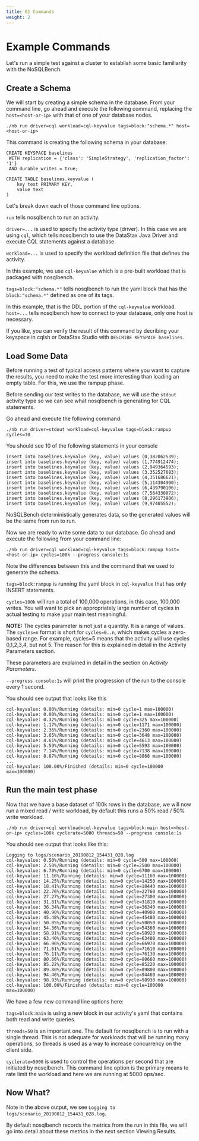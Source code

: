 ```yaml
---
title: 01 Commands
weight: 2
---
```


# Example Commands

Let's run a simple test against a cluster to establish some basic
familiarity with the NoSQLBench.

## Create a Schema

We will start by creating a simple schema in the database. From your
command line, go ahead and execute the following command, replacing
the `host=<host-or-ip>` with that of one of your database nodes.

```text
./nb run driver=cql workload=cql-keyvalue tags=block:"schema.*" host=<host-or-ip>
```

This command is creating the following schema in your database:

```cql
CREATE KEYSPACE baselines
 WITH replication = {'class': 'SimpleStrategy', 'replication_factor': '1'}
 AND durable_writes = true;

CREATE TABLE baselines.keyvalue (
    key text PRIMARY KEY,
    value text
)
```

Let's break down each of those command line options.

`run` tells nosqlbench to run an activity.

`driver=...` is used to specify the activity type (driver). In this case
we are using `cql`, which tells nosqlbench to use the DataStax Java Driver
and execute CQL statements against a database.

`workload=...` is used to specify the workload definition file that
defines the activity.

In this example, we use `cql-keyvalue` which is a pre-built workload that
is packaged with nosqlbench.

`tags=block:"schema.*"` tells nosqlbench to run the yaml block that has
the `block:"schema.*"` defined as one of its tags.

In this example, that is the DDL portion of the `cql-keyvalue`
workload. `host=...` tells nosqlbench how to connect to your database,
only one host is necessary.

If you like, you can verify the result of this command by decribing your
keyspace in cqlsh or DataStax Studio with
`DESCRIBE KEYSPACE baselines`.

## Load Some Data

Before running a test of typical access patterns where you want to capture
the results, you need to make the test more interesting than loading an
empty table. For this, we use the rampup phase.

Before sending our test writes to the database, we will use the `stdout`
activity type so we can see what nosqlbench is generating for CQL
statements.

Go ahead and execute the following command:

    ./nb run driver=stdout workload=cql-keyvalue tags=block:rampup cycles=10

You should see 10 of the following statements in your console

```cql
insert into baselines.keyvalue (key, value) values (0,382062539);
insert into baselines.keyvalue (key, value) values (1,774912474);
insert into baselines.keyvalue (key, value) values (2,949364593);
insert into baselines.keyvalue (key, value) values (3,352527683);
insert into baselines.keyvalue (key, value) values (4,351686621);
insert into baselines.keyvalue (key, value) values (5,114304900);
insert into baselines.keyvalue (key, value) values (6,439790106);
insert into baselines.keyvalue (key, value) values (7,564330072);
insert into baselines.keyvalue (key, value) values (8,296173906);
insert into baselines.keyvalue (key, value) values (9,97405552);
```

NoSQLBench deterministically generates data, so the generated values will
be the same from run to run.

Now we are ready to write some data to our database. Go ahead and execute
the following from your command line:

    ./nb run driver=cql workload=cql-keyvalue tags=block:rampup host=<host-or-ip> cycles=100k --progress console:1s

Note the differences between this and the command that we used to generate
the schema.

`tags=block:rampup` is running the yaml block in `cql-keyvalue` that has
only INSERT statements.

`cycles=100k` will run a total of 100,000 operations, in this case,
100,000 writes. You will want to pick an appropriately large number of
cycles in actual testing to make your main test meaningful.

**NOTE:**
The cycles parameter is not just a quantity. It is a range of values.
The `cycles=n` format is short for
`cycles=0..n`, which makes cycles a zero-based range. For example,
cycles=5 means that the activity will use cycles 0,1,2,3,4, but not 5. The
reason for this is explained in detail in the Activity Parameters section.

These parameters are explained in detail in the section on _Activity
Parameters_.

`--progress console:1s` will print the progression of the run to the
console every 1 second.

You should see output that looks like this

```text
cql-keyvalue: 0.00%/Running (details: min=0 cycle=1 max=100000)
cql-keyvalue: 0.00%/Running (details: min=0 cycle=1 max=100000)
cql-keyvalue: 0.32%/Running (details: min=0 cycle=325 max=100000)
cql-keyvalue: 1.17%/Running (details: min=0 cycle=1171 max=100000)
cql-keyvalue: 2.36%/Running (details: min=0 cycle=2360 max=100000)
cql-keyvalue: 3.65%/Running (details: min=0 cycle=3648 max=100000)
cql-keyvalue: 4.61%/Running (details: min=0 cycle=4613 max=100000)
cql-keyvalue: 5.59%/Running (details: min=0 cycle=5593 max=100000)
cql-keyvalue: 7.14%/Running (details: min=0 cycle=7138 max=100000)
cql-keyvalue: 8.87%/Running (details: min=0 cycle=8868 max=100000)
...
cql-keyvalue: 100.00%/Finished (details: min=0 cycle=100000 max=100000)
```

## Run the main test phase

Now that we have a base dataset of 100k rows in the database, we will now
run a mixed read / write workload, by default this runs a 50% read / 50%
write workload.

    ./nb run driver=cql workload=cql-keyvalue tags=block:main host=<host-or-ip> cycles=100k cyclerate=5000 threads=50 --progress console:1s

You should see output that looks like this:

```text
Logging to logs/scenario_20190812_154431_028.log
cql-keyvalue: 0.50%/Running (details: min=0 cycle=500 max=100000)
cql-keyvalue: 2.50%/Running (details: min=0 cycle=2500 max=100000)
cql-keyvalue: 6.70%/Running (details: min=0 cycle=6700 max=100000)
cql-keyvalue: 11.16%/Running (details: min=0 cycle=11160 max=100000)
cql-keyvalue: 14.25%/Running (details: min=0 cycle=14250 max=100000)
cql-keyvalue: 18.41%/Running (details: min=0 cycle=18440 max=100000)
cql-keyvalue: 22.76%/Running (details: min=0 cycle=22760 max=100000)
cql-keyvalue: 27.27%/Running (details: min=0 cycle=27300 max=100000)
cql-keyvalue: 31.81%/Running (details: min=0 cycle=31810 max=100000)
cql-keyvalue: 36.34%/Running (details: min=0 cycle=36340 max=100000)
cql-keyvalue: 40.90%/Running (details: min=0 cycle=40900 max=100000)
cql-keyvalue: 45.48%/Running (details: min=0 cycle=45480 max=100000)
cql-keyvalue: 50.05%/Running (details: min=0 cycle=50050 max=100000)
cql-keyvalue: 54.36%/Running (details: min=0 cycle=54360 max=100000)
cql-keyvalue: 58.91%/Running (details: min=0 cycle=58920 max=100000)
cql-keyvalue: 63.40%/Running (details: min=0 cycle=63400 max=100000)
cql-keyvalue: 66.96%/Running (details: min=0 cycle=66970 max=100000)
cql-keyvalue: 71.61%/Running (details: min=0 cycle=71610 max=100000)
cql-keyvalue: 76.11%/Running (details: min=0 cycle=76130 max=100000)
cql-keyvalue: 80.66%/Running (details: min=0 cycle=80660 max=100000)
cql-keyvalue: 85.22%/Running (details: min=0 cycle=85220 max=100000)
cql-keyvalue: 89.80%/Running (details: min=0 cycle=89800 max=100000)
cql-keyvalue: 94.46%/Running (details: min=0 cycle=94460 max=100000)
cql-keyvalue: 98.93%/Running (details: min=0 cycle=98930 max=100000)
cql-keyvalue: 100.00%/Finished (details: min=0 cycle=100000 max=100000)
```

We have a few new command line options here:

`tags=block:main` is using a new block in our activity's yaml that
contains both read and write queries.

`threads=50` is an important one. The default for nosqlbench is to run
with a single thread. This is not adequate for workloads that will be
running many operations, so threads is used as a way to increase
concurrency on the client side.

`cyclerate=5000` is used to control the operations per second that are
initiated by nosqlbench. This command line option is the primary means to
rate limit the workload and here we are running at 5000 ops/sec.

## Now What?

Note in the above output, we
see `Logging to logs/scenario_20190812_154431_028.log`.

By default nosqlbench records the metrics from the run in this file, we
will go into detail about these metrics in the next section Viewing
Results.

